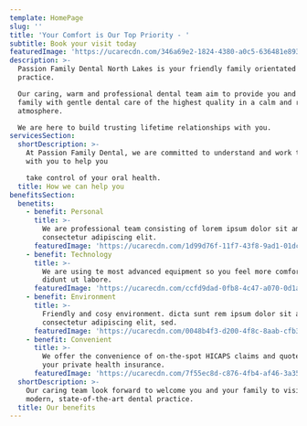 ```yaml
---
template: HomePage
slug: ''
title: 'Your Comfort is Our Top Priority - '
subtitle: Book your visit today
featuredImage: 'https://ucarecdn.com/346a69e2-1824-4380-a0c5-636481e8931e/'
description: >-
  Passion Family Dental North Lakes is your friendly family orientated dental
  practice.

  Our caring, warm and professional dental team aim to provide you and your
  family with gentle dental care of the highest quality in a calm and relaxing
  atmosphere.  

  We are here to build trusting lifetime relationships with you. 
servicesSection:
  shortDescription: >-
    At Passion Family Dental, we are committed to understand and work together
    with you to help you

    take control of your oral health.
  title: How we can help you
benefitsSection:
  benetits:
    - benefit: Personal
      title: >-
        We are professional team consisting of lorem ipsum dolor sit amet,
        consectetur adipiscing elit.
      featuredImage: 'https://ucarecdn.com/1d99d76f-11f7-43f8-9ad1-01dcc8973aca/'
    - benefit: Technology
      title: >-
        We are using te most advanced equipment so you feel more comfortable
        didunt ut labore.
      featuredImage: 'https://ucarecdn.com/ccfd9dad-0fb8-4c47-a070-0d1ab80b80cc/'
    - benefit: Environment
      title: >-
        Friendly and cosy environment. dicta sunt rem ipsum dolor sit amet,
        consectetur adipiscing elit, sed.
      featuredImage: 'https://ucarecdn.com/0048b4f3-d200-4f8c-8aab-cfb3b7a46736/'
    - benefit: Convenient
      title: >-
        We offer the convenience of on-the-spot HICAPS claims and quotes for
        your private health insurance.
      featuredImage: 'https://ucarecdn.com/7f55ec8d-c876-4fb4-af46-3a356b45acf4/'
  shortDescription: >-
    Our caring team look forward to welcome you and your family to visit our
    modern, state-of-the-art dental practice. 
  title: Our benefits
---
```


